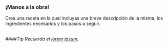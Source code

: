 ### ¡Manos a la obra!

Crea una receta en la cual incluyas una breve descripción de la misma, los ingredientes necesarios y los pasos a seguir.  
<br/>

####Tip
_Recuerda el <a href="https://es.lipsum.com/feed/html">lorem ipsum</a>._